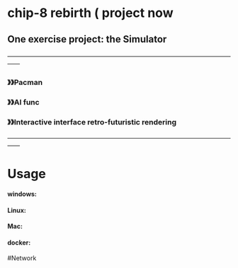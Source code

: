 # chip-8 rebirth ( project now


## One exercise project: the Simulator


——————————————————————————————————————


### 》》Pacman
### 》》AI func
### 》》Interactive interface retro-futuristic rendering


——————————————————————————————————————
# Usage
#### windows:
#### Linux:
#### Mac:
#### docker:

#Network
